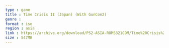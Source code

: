 ```yaml
---
type : game
title : Time Crisis II (Japan) (With GunCon2)
genre : 
format : iso
region : asia
link : https://archive.org/download/PS2-ASIA-ROMS321COM/Time%20Crisis%20II%20%28Japan%29%20%28With%20GunCon2%29.7z
size : 547MB
---
```


